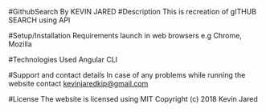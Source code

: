 #GithubSearch
By KEVIN JARED
#Description
This is recreation of gITHUB SEARCH using API

#Setup/Installation Requirements
launch in web browsers e.g Chrome, Mozilla

#Technologies Used
Angular CLI

#Support and contact details
In case of any problems while running the website contact kevinjaredkip@gmail.com

#License
The website is licensed using MIT Copyright (c) 2018 Kevin Jared
